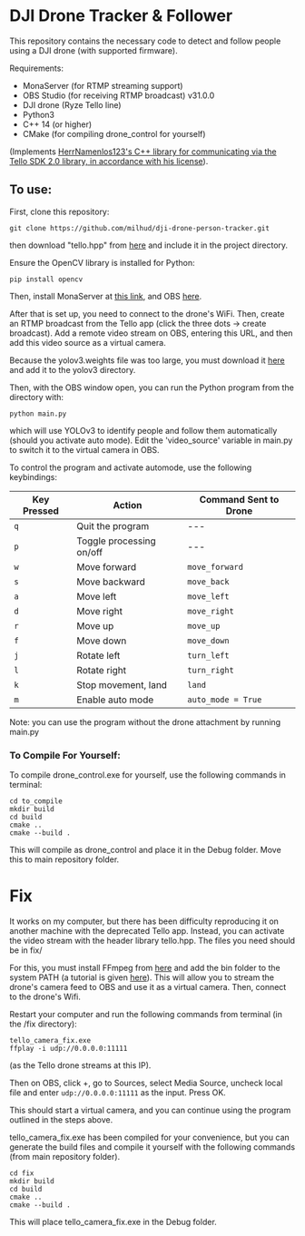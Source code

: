 # DJI Drone Tracker & Follower

This repository contains the necessary code to detect and follow people using a DJI drone (with supported firmware).

Requirements:
- MonaServer (for RTMP streaming support)
- OBS Studio (for receiving RTMP broadcast) v31.0.0 
- DJI drone (Ryze Tello line)
- Python3
- C++ 14 (or higher) 
- CMake (for compiling drone_control for yourself)

(Implements [HerrNamenlos123's C++ library for communicating via the Tello SDK 2.0 library, in accordance with his license](https://github.com/HerrNamenlos123/tello/blob/master/tello.hpp)).

## To use:

First, clone this repository:

```.
git clone https://github.com/milhud/dji-drone-person-tracker.git
```
then download "tello.hpp" from [here](https://github.com/HerrNamenlos123/tello) and include it in the project directory.

Ensure the OpenCV library is installed for Python:

```.
pip install opencv
```

Then, install MonaServer at [this link](https://github.com/MonaSolutions/MonaServer), and OBS [here](https://obsproject.com/download).

After that is set up, you need to connect to the drone's WiFi. Then, create an RTMP broadcast from the Tello app (click the three dots -> create broadcast). Add a remote video stream on OBS, entering this URL, and then add this video source as a virtual camera.

Because the yolov3.weights file was too large, you must download it [here](https://github.com/patrick013/Object-Detection---Yolov3/blob/master/model/yolov3.weights) and add it to the yolov3 directory.

Then, with the OBS window open, you can run the Python program from the directory with:

```.
python main.py
```

which will use YOLOv3 to identify people and follow them automatically (should you activate auto mode). Edit the 'video_source' variable in main.py to switch it to the virtual camera in OBS.  

To control the program and activate automode, use the following keybindings:

| Key Pressed       | Action                      | Command Sent to Drone  |
|-------------------|-----------------------------|------------------------|
| `q`               | Quit the program            | ---                    |
| `p`               | Toggle processing on/off    | ---                    |
| `w`               | Move forward                | `move_forward`         |
| `s`               | Move backward               | `move_back`            |
| `a`               | Move left                   | `move_left`            |
| `d`               | Move right                  | `move_right`           |
| `r`               | Move up                     | `move_up`              |
| `f`               | Move down                   | `move_down`            |
| `j`               | Rotate left                 | `turn_left`            |
| `l`               | Rotate right                | `turn_right`           |
| `k`               | Stop movement, land         | `land`                 |
| `m`               | Enable auto mode            | `auto_mode = True`     |



Note: you can use the program without the drone attachment by running main.py

### To Compile For Yourself:

To compile drone_control.exe for yourself, use the following commands in terminal:

```
cd to_compile
mkdir build
cd build
cmake ..
cmake --build .
```

This will compile as drone_control and place it in the Debug folder. Move this to main repository folder.

# Fix

It works on my computer, but there has been difficulty reproducing it on another machine with the deprecated Tello app. Instead, you can activate the video stream with the header library tello.hpp. The files you need should be in fix/

For this, you must install FFmpeg from [here](https://ffmpeg.org/download.html) and add the bin folder to the system PATH  (a tutorial is given [here](https://www.youtube.com/watch?v=6sim9aF3g2c)). This will allow you to stream the drone's camera feed to OBS and use it as a virtual camera. Then, connect to the drone's Wifi. 

Restart your computer and run the following commands from terminal (in the /fix directory):

```
tello_camera_fix.exe
ffplay -i udp://0.0.0.0:11111
```
(as the Tello drone streams at this IP).

Then on OBS, click +, go to Sources, select Media Source, uncheck local file and enter `udp://0.0.0.0:11111` as the input. Press OK.

This should start a virtual camera, and you can continue using the program outlined in the steps above.

tello_camera_fix.exe has been compiled for your convenience, but you can generate the build files and compile it yourself with the following commands (from main repository folder).

```
cd fix
mkdir build
cd build
cmake ..
cmake --build .
```

This will place tello_camera_fix.exe in the Debug folder.



